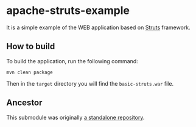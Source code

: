 # apache-struts-example

It is a simple example of the WEB application based
on [Struts](https://github.com/apache/struts) framework.

## How to build

To build the application, run the following command:

```shell
mvn clean package
```

Then in the `target` directory you will find the `basic-struts.war` file.

## Ancestor

This submodule was
originally [a standalone repository](https://github.com/volodya-lombrozo/apache-struts-example).
